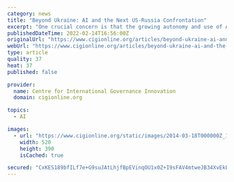 ```yaml
---
category: news
title: "Beyond Ukraine: AI and the Next US-Russia Confrontation"
excerpt: "One crucial concern is that the growing autonomy and use of AI in decision making in existing weapons platforms and in cyberspace will result in the deployment of immature systems; the result could be accidents that help to escalate conflict. At the same ..."
publishedDateTime: 2022-02-14T16:56:00Z
originalUrl: "https://www.cigionline.org/articles/beyond-ukraine-ai-and-the-next-us-russia-confrontation/"
webUrl: "https://www.cigionline.org/articles/beyond-ukraine-ai-and-the-next-us-russia-confrontation/"
type: article
quality: 37
heat: 37
published: false

provider:
  name: Centre for International Governance Innovation
  domain: cigionline.org

topics:
  - AI

images:
  - url: "https://www.cigionline.org/static/images/2014-03-18T000000Z_1551139667_GM1E.2e16d0ba.fill-520x390.jpg"
    width: 520
    height: 390
    isCached: true

secured: "CxKES189bfILf7e+G9suJAtLhjfBpEVinqOU1x0Z+I9sFAV4mtweJB34XvEkLi43mwqcKHu/n5wCiUMYTRYzVHeIeS1BuIbDHKF4BpaM/9sip/CJsezC3qvRq7WzGDyZrGpik1CVdatgjjJRwQEifz3/M8egqjk/uJg/4CZgOmiRjvwk3I8GhgmNFdKlW/yD2hyTGYdZIbVs2WP0hEDNJo4Zorra/0RMCXT3ldXw3ZOUiQHXu7diw7VQ36bPEhursQb1xx204meuWfTKY9OC+ml+tFQCe6TJw7YSTUuTNUQ1V8Be3YLdm78c7BiG1o6p9L5kaHhNYSMJfqQE5lNLc8mWxpU3JZc9U0Rok0tdsIo=;+gliOQfFYZt65S9TQEOncg=="
---
```


